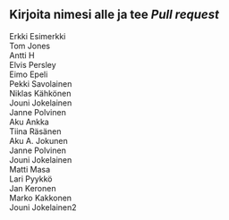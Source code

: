 ## Kirjoita nimesi alle ja tee *Pull request*  
Erkki Esimerkki  
Tom Jones  
Antti H  
Elvis Persley  
Eimo Epeli  
Pekki Savolainen  
Niklas Kähkönen  
Jouni Jokelainen  
Janne Polvinen  
Aku Ankka     
Tiina Räsänen    
Aku A. Jokunen  
Janne Polvinen  
Jouni Jokelainen  
Matti Masa    
Lari Pyykkö  
Jan Keronen  
Marko Kakkonen  
Jouni Jokelainen2


